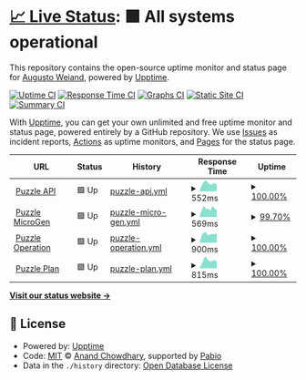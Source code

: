 # [📈 Live Status](https://aweiand.github.io/puzzle-status): <!--live status--> **🟩 All systems operational**

This repository contains the open-source uptime monitor and status page for [Augusto Weiand](http://www.sitches.com.br), powered by [Upptime](https://github.com/upptime/upptime).

[![Uptime CI](https://github.com/aweiand/puzzle-status/workflows/Uptime%20CI/badge.svg)](https://github.com/aweiand/puzzle-status/actions?query=workflow%3A%22Uptime+CI%22)
[![Response Time CI](https://github.com/aweiand/puzzle-status/workflows/Response%20Time%20CI/badge.svg)](https://github.com/aweiand/puzzle-status/actions?query=workflow%3A%22Response+Time+CI%22)
[![Graphs CI](https://github.com/aweiand/puzzle-status/workflows/Graphs%20CI/badge.svg)](https://github.com/aweiand/puzzle-status/actions?query=workflow%3A%22Graphs+CI%22)
[![Static Site CI](https://github.com/aweiand/puzzle-status/workflows/Static%20Site%20CI/badge.svg)](https://github.com/aweiand/puzzle-status/actions?query=workflow%3A%22Static+Site+CI%22)
[![Summary CI](https://github.com/aweiand/puzzle-status/workflows/Summary%20CI/badge.svg)](https://github.com/aweiand/puzzle-status/actions?query=workflow%3A%22Summary+CI%22)

With [Upptime](https://upptime.js.org), you can get your own unlimited and free uptime monitor and status page, powered entirely by a GitHub repository. We use [Issues](https://github.com/aweiand/puzzle-status/issues) as incident reports, [Actions](https://github.com/aweiand/puzzle-status/actions) as uptime monitors, and [Pages](https://aweiand.github.io/puzzle-status) for the status page.

<!--start: status pages-->
<!-- This summary is generated by Upptime (https://github.com/upptime/upptime) -->
<!-- Do not edit this manually, your changes will be overwritten -->
<!-- prettier-ignore -->
| URL | Status | History | Response Time | Uptime |
| --- | ------ | ------- | ------------- | ------ |
| <img alt="" src="https://icons.duckduckgo.com/ip3/api.puzzle.techtd.com.br.ico" height="13"> [Puzzle API](https://api.puzzle.techtd.com.br/alive) | 🟩 Up | [puzzle-api.yml](https://github.com/aweiand/puzzle-status/commits/HEAD/history/puzzle-api.yml) | <details><summary><img alt="Response time graph" src="./graphs/puzzle-api/response-time-week.png" height="20"> 552ms</summary><br><a href="https://aweiand.github.io/puzzle-status/history/puzzle-api"><img alt="Response time 552" src="https://img.shields.io/endpoint?url=https%3A%2F%2Fraw.githubusercontent.com%2Faweiand%2Fpuzzle-status%2FHEAD%2Fapi%2Fpuzzle-api%2Fresponse-time.json"></a><br><a href="https://aweiand.github.io/puzzle-status/history/puzzle-api"><img alt="24-hour response time 466" src="https://img.shields.io/endpoint?url=https%3A%2F%2Fraw.githubusercontent.com%2Faweiand%2Fpuzzle-status%2FHEAD%2Fapi%2Fpuzzle-api%2Fresponse-time-day.json"></a><br><a href="https://aweiand.github.io/puzzle-status/history/puzzle-api"><img alt="7-day response time 552" src="https://img.shields.io/endpoint?url=https%3A%2F%2Fraw.githubusercontent.com%2Faweiand%2Fpuzzle-status%2FHEAD%2Fapi%2Fpuzzle-api%2Fresponse-time-week.json"></a><br><a href="https://aweiand.github.io/puzzle-status/history/puzzle-api"><img alt="30-day response time 552" src="https://img.shields.io/endpoint?url=https%3A%2F%2Fraw.githubusercontent.com%2Faweiand%2Fpuzzle-status%2FHEAD%2Fapi%2Fpuzzle-api%2Fresponse-time-month.json"></a><br><a href="https://aweiand.github.io/puzzle-status/history/puzzle-api"><img alt="1-year response time 552" src="https://img.shields.io/endpoint?url=https%3A%2F%2Fraw.githubusercontent.com%2Faweiand%2Fpuzzle-status%2FHEAD%2Fapi%2Fpuzzle-api%2Fresponse-time-year.json"></a></details> | <details><summary><a href="https://aweiand.github.io/puzzle-status/history/puzzle-api">100.00%</a></summary><a href="https://aweiand.github.io/puzzle-status/history/puzzle-api"><img alt="All-time uptime 100.00%" src="https://img.shields.io/endpoint?url=https%3A%2F%2Fraw.githubusercontent.com%2Faweiand%2Fpuzzle-status%2FHEAD%2Fapi%2Fpuzzle-api%2Fuptime.json"></a><br><a href="https://aweiand.github.io/puzzle-status/history/puzzle-api"><img alt="24-hour uptime 100.00%" src="https://img.shields.io/endpoint?url=https%3A%2F%2Fraw.githubusercontent.com%2Faweiand%2Fpuzzle-status%2FHEAD%2Fapi%2Fpuzzle-api%2Fuptime-day.json"></a><br><a href="https://aweiand.github.io/puzzle-status/history/puzzle-api"><img alt="7-day uptime 100.00%" src="https://img.shields.io/endpoint?url=https%3A%2F%2Fraw.githubusercontent.com%2Faweiand%2Fpuzzle-status%2FHEAD%2Fapi%2Fpuzzle-api%2Fuptime-week.json"></a><br><a href="https://aweiand.github.io/puzzle-status/history/puzzle-api"><img alt="30-day uptime 100.00%" src="https://img.shields.io/endpoint?url=https%3A%2F%2Fraw.githubusercontent.com%2Faweiand%2Fpuzzle-status%2FHEAD%2Fapi%2Fpuzzle-api%2Fuptime-month.json"></a><br><a href="https://aweiand.github.io/puzzle-status/history/puzzle-api"><img alt="1-year uptime 100.00%" src="https://img.shields.io/endpoint?url=https%3A%2F%2Fraw.githubusercontent.com%2Faweiand%2Fpuzzle-status%2FHEAD%2Fapi%2Fpuzzle-api%2Fuptime-year.json"></a></details>
| <img alt="" src="https://icons.duckduckgo.com/ip3/micro.puzzle.techtd.com.br.ico" height="13"> [Puzzle MicroGen](https://micro.puzzle.techtd.com.br/alive) | 🟩 Up | [puzzle-micro-gen.yml](https://github.com/aweiand/puzzle-status/commits/HEAD/history/puzzle-micro-gen.yml) | <details><summary><img alt="Response time graph" src="./graphs/puzzle-micro-gen/response-time-week.png" height="20"> 569ms</summary><br><a href="https://aweiand.github.io/puzzle-status/history/puzzle-micro-gen"><img alt="Response time 569" src="https://img.shields.io/endpoint?url=https%3A%2F%2Fraw.githubusercontent.com%2Faweiand%2Fpuzzle-status%2FHEAD%2Fapi%2Fpuzzle-micro-gen%2Fresponse-time.json"></a><br><a href="https://aweiand.github.io/puzzle-status/history/puzzle-micro-gen"><img alt="24-hour response time 517" src="https://img.shields.io/endpoint?url=https%3A%2F%2Fraw.githubusercontent.com%2Faweiand%2Fpuzzle-status%2FHEAD%2Fapi%2Fpuzzle-micro-gen%2Fresponse-time-day.json"></a><br><a href="https://aweiand.github.io/puzzle-status/history/puzzle-micro-gen"><img alt="7-day response time 569" src="https://img.shields.io/endpoint?url=https%3A%2F%2Fraw.githubusercontent.com%2Faweiand%2Fpuzzle-status%2FHEAD%2Fapi%2Fpuzzle-micro-gen%2Fresponse-time-week.json"></a><br><a href="https://aweiand.github.io/puzzle-status/history/puzzle-micro-gen"><img alt="30-day response time 569" src="https://img.shields.io/endpoint?url=https%3A%2F%2Fraw.githubusercontent.com%2Faweiand%2Fpuzzle-status%2FHEAD%2Fapi%2Fpuzzle-micro-gen%2Fresponse-time-month.json"></a><br><a href="https://aweiand.github.io/puzzle-status/history/puzzle-micro-gen"><img alt="1-year response time 569" src="https://img.shields.io/endpoint?url=https%3A%2F%2Fraw.githubusercontent.com%2Faweiand%2Fpuzzle-status%2FHEAD%2Fapi%2Fpuzzle-micro-gen%2Fresponse-time-year.json"></a></details> | <details><summary><a href="https://aweiand.github.io/puzzle-status/history/puzzle-micro-gen">99.70%</a></summary><a href="https://aweiand.github.io/puzzle-status/history/puzzle-micro-gen"><img alt="All-time uptime 99.70%" src="https://img.shields.io/endpoint?url=https%3A%2F%2Fraw.githubusercontent.com%2Faweiand%2Fpuzzle-status%2FHEAD%2Fapi%2Fpuzzle-micro-gen%2Fuptime.json"></a><br><a href="https://aweiand.github.io/puzzle-status/history/puzzle-micro-gen"><img alt="24-hour uptime 98.36%" src="https://img.shields.io/endpoint?url=https%3A%2F%2Fraw.githubusercontent.com%2Faweiand%2Fpuzzle-status%2FHEAD%2Fapi%2Fpuzzle-micro-gen%2Fuptime-day.json"></a><br><a href="https://aweiand.github.io/puzzle-status/history/puzzle-micro-gen"><img alt="7-day uptime 99.70%" src="https://img.shields.io/endpoint?url=https%3A%2F%2Fraw.githubusercontent.com%2Faweiand%2Fpuzzle-status%2FHEAD%2Fapi%2Fpuzzle-micro-gen%2Fuptime-week.json"></a><br><a href="https://aweiand.github.io/puzzle-status/history/puzzle-micro-gen"><img alt="30-day uptime 99.70%" src="https://img.shields.io/endpoint?url=https%3A%2F%2Fraw.githubusercontent.com%2Faweiand%2Fpuzzle-status%2FHEAD%2Fapi%2Fpuzzle-micro-gen%2Fuptime-month.json"></a><br><a href="https://aweiand.github.io/puzzle-status/history/puzzle-micro-gen"><img alt="1-year uptime 99.70%" src="https://img.shields.io/endpoint?url=https%3A%2F%2Fraw.githubusercontent.com%2Faweiand%2Fpuzzle-status%2FHEAD%2Fapi%2Fpuzzle-micro-gen%2Fuptime-year.json"></a></details>
| <img alt="" src="https://icons.duckduckgo.com/ip3/todotrade-puzzle-op.techtd.com.br.ico" height="13"> [Puzzle Operation](https://todotrade-puzzle-op.techtd.com.br) | 🟩 Up | [puzzle-operation.yml](https://github.com/aweiand/puzzle-status/commits/HEAD/history/puzzle-operation.yml) | <details><summary><img alt="Response time graph" src="./graphs/puzzle-operation/response-time-week.png" height="20"> 900ms</summary><br><a href="https://aweiand.github.io/puzzle-status/history/puzzle-operation"><img alt="Response time 900" src="https://img.shields.io/endpoint?url=https%3A%2F%2Fraw.githubusercontent.com%2Faweiand%2Fpuzzle-status%2FHEAD%2Fapi%2Fpuzzle-operation%2Fresponse-time.json"></a><br><a href="https://aweiand.github.io/puzzle-status/history/puzzle-operation"><img alt="24-hour response time 904" src="https://img.shields.io/endpoint?url=https%3A%2F%2Fraw.githubusercontent.com%2Faweiand%2Fpuzzle-status%2FHEAD%2Fapi%2Fpuzzle-operation%2Fresponse-time-day.json"></a><br><a href="https://aweiand.github.io/puzzle-status/history/puzzle-operation"><img alt="7-day response time 900" src="https://img.shields.io/endpoint?url=https%3A%2F%2Fraw.githubusercontent.com%2Faweiand%2Fpuzzle-status%2FHEAD%2Fapi%2Fpuzzle-operation%2Fresponse-time-week.json"></a><br><a href="https://aweiand.github.io/puzzle-status/history/puzzle-operation"><img alt="30-day response time 900" src="https://img.shields.io/endpoint?url=https%3A%2F%2Fraw.githubusercontent.com%2Faweiand%2Fpuzzle-status%2FHEAD%2Fapi%2Fpuzzle-operation%2Fresponse-time-month.json"></a><br><a href="https://aweiand.github.io/puzzle-status/history/puzzle-operation"><img alt="1-year response time 900" src="https://img.shields.io/endpoint?url=https%3A%2F%2Fraw.githubusercontent.com%2Faweiand%2Fpuzzle-status%2FHEAD%2Fapi%2Fpuzzle-operation%2Fresponse-time-year.json"></a></details> | <details><summary><a href="https://aweiand.github.io/puzzle-status/history/puzzle-operation">100.00%</a></summary><a href="https://aweiand.github.io/puzzle-status/history/puzzle-operation"><img alt="All-time uptime 100.00%" src="https://img.shields.io/endpoint?url=https%3A%2F%2Fraw.githubusercontent.com%2Faweiand%2Fpuzzle-status%2FHEAD%2Fapi%2Fpuzzle-operation%2Fuptime.json"></a><br><a href="https://aweiand.github.io/puzzle-status/history/puzzle-operation"><img alt="24-hour uptime 100.00%" src="https://img.shields.io/endpoint?url=https%3A%2F%2Fraw.githubusercontent.com%2Faweiand%2Fpuzzle-status%2FHEAD%2Fapi%2Fpuzzle-operation%2Fuptime-day.json"></a><br><a href="https://aweiand.github.io/puzzle-status/history/puzzle-operation"><img alt="7-day uptime 100.00%" src="https://img.shields.io/endpoint?url=https%3A%2F%2Fraw.githubusercontent.com%2Faweiand%2Fpuzzle-status%2FHEAD%2Fapi%2Fpuzzle-operation%2Fuptime-week.json"></a><br><a href="https://aweiand.github.io/puzzle-status/history/puzzle-operation"><img alt="30-day uptime 100.00%" src="https://img.shields.io/endpoint?url=https%3A%2F%2Fraw.githubusercontent.com%2Faweiand%2Fpuzzle-status%2FHEAD%2Fapi%2Fpuzzle-operation%2Fuptime-month.json"></a><br><a href="https://aweiand.github.io/puzzle-status/history/puzzle-operation"><img alt="1-year uptime 100.00%" src="https://img.shields.io/endpoint?url=https%3A%2F%2Fraw.githubusercontent.com%2Faweiand%2Fpuzzle-status%2FHEAD%2Fapi%2Fpuzzle-operation%2Fuptime-year.json"></a></details>
| <img alt="" src="https://icons.duckduckgo.com/ip3/todotrade-puzzle-plan.techtd.com.br.ico" height="13"> [Puzzle Plan](https://todotrade-puzzle-plan.techtd.com.br) | 🟩 Up | [puzzle-plan.yml](https://github.com/aweiand/puzzle-status/commits/HEAD/history/puzzle-plan.yml) | <details><summary><img alt="Response time graph" src="./graphs/puzzle-plan/response-time-week.png" height="20"> 815ms</summary><br><a href="https://aweiand.github.io/puzzle-status/history/puzzle-plan"><img alt="Response time 815" src="https://img.shields.io/endpoint?url=https%3A%2F%2Fraw.githubusercontent.com%2Faweiand%2Fpuzzle-status%2FHEAD%2Fapi%2Fpuzzle-plan%2Fresponse-time.json"></a><br><a href="https://aweiand.github.io/puzzle-status/history/puzzle-plan"><img alt="24-hour response time 712" src="https://img.shields.io/endpoint?url=https%3A%2F%2Fraw.githubusercontent.com%2Faweiand%2Fpuzzle-status%2FHEAD%2Fapi%2Fpuzzle-plan%2Fresponse-time-day.json"></a><br><a href="https://aweiand.github.io/puzzle-status/history/puzzle-plan"><img alt="7-day response time 815" src="https://img.shields.io/endpoint?url=https%3A%2F%2Fraw.githubusercontent.com%2Faweiand%2Fpuzzle-status%2FHEAD%2Fapi%2Fpuzzle-plan%2Fresponse-time-week.json"></a><br><a href="https://aweiand.github.io/puzzle-status/history/puzzle-plan"><img alt="30-day response time 815" src="https://img.shields.io/endpoint?url=https%3A%2F%2Fraw.githubusercontent.com%2Faweiand%2Fpuzzle-status%2FHEAD%2Fapi%2Fpuzzle-plan%2Fresponse-time-month.json"></a><br><a href="https://aweiand.github.io/puzzle-status/history/puzzle-plan"><img alt="1-year response time 815" src="https://img.shields.io/endpoint?url=https%3A%2F%2Fraw.githubusercontent.com%2Faweiand%2Fpuzzle-status%2FHEAD%2Fapi%2Fpuzzle-plan%2Fresponse-time-year.json"></a></details> | <details><summary><a href="https://aweiand.github.io/puzzle-status/history/puzzle-plan">100.00%</a></summary><a href="https://aweiand.github.io/puzzle-status/history/puzzle-plan"><img alt="All-time uptime 100.00%" src="https://img.shields.io/endpoint?url=https%3A%2F%2Fraw.githubusercontent.com%2Faweiand%2Fpuzzle-status%2FHEAD%2Fapi%2Fpuzzle-plan%2Fuptime.json"></a><br><a href="https://aweiand.github.io/puzzle-status/history/puzzle-plan"><img alt="24-hour uptime 100.00%" src="https://img.shields.io/endpoint?url=https%3A%2F%2Fraw.githubusercontent.com%2Faweiand%2Fpuzzle-status%2FHEAD%2Fapi%2Fpuzzle-plan%2Fuptime-day.json"></a><br><a href="https://aweiand.github.io/puzzle-status/history/puzzle-plan"><img alt="7-day uptime 100.00%" src="https://img.shields.io/endpoint?url=https%3A%2F%2Fraw.githubusercontent.com%2Faweiand%2Fpuzzle-status%2FHEAD%2Fapi%2Fpuzzle-plan%2Fuptime-week.json"></a><br><a href="https://aweiand.github.io/puzzle-status/history/puzzle-plan"><img alt="30-day uptime 100.00%" src="https://img.shields.io/endpoint?url=https%3A%2F%2Fraw.githubusercontent.com%2Faweiand%2Fpuzzle-status%2FHEAD%2Fapi%2Fpuzzle-plan%2Fuptime-month.json"></a><br><a href="https://aweiand.github.io/puzzle-status/history/puzzle-plan"><img alt="1-year uptime 100.00%" src="https://img.shields.io/endpoint?url=https%3A%2F%2Fraw.githubusercontent.com%2Faweiand%2Fpuzzle-status%2FHEAD%2Fapi%2Fpuzzle-plan%2Fuptime-year.json"></a></details>

<!--end: status pages-->

[**Visit our status website →**](https://aweiand.github.io/puzzle-status)

## 📄 License

- Powered by: [Upptime](https://github.com/upptime/upptime)
- Code: [MIT](./LICENSE) © [Anand Chowdhary](https://anandchowdhary.com), supported by [Pabio](https://pabio.com)
- Data in the `./history` directory: [Open Database License](https://opendatacommons.org/licenses/odbl/1-0/)
